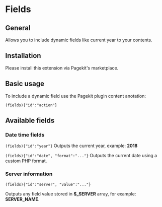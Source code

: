 # Fields

## General
Allows you to include dynamic fields like current year to your contents.

## Installation
Please install this extension via Pagekit's marketplace.

## Basic usage
To include a dynamic field use the Pagekit plugin content anotation:

``(fields){"id":"action"}``

## Available fields

### Date time fields

``(fields){"id":"year"}`` Outputs the current year, example: **2018**

``(fields){"id":"date", "format":"..."}`` Outputs the current date using a custom PHP format.

### Server information

``(fields){"id":"server", "value":"..."}`` 

Outputs any field value stored in **$_SERVER** array, for example: **SERVER_NAME**.
